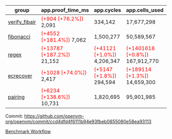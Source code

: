 | group | app.proof_time_ms | app.cycles | app.cells_used | leaf.proof_time_ms | leaf.cycles | leaf.cells_used |
| -- | -- | -- | -- | -- | -- | -- |
| [verify_fibair](https://github.com/openvm-org/openvm/blob/benchmark-results/benchmarks-dispatch/refs/heads/avaneesh/test-main/verify_fibair-ccd4dfd4f6111b94e93fbeb0855080e58ea93113.md) |<span style='color: red'>(+904 [+76.2%])</span> 2,091 |  334,142 |  17,677,298 |- | - | - |
| [fibonacci](https://github.com/openvm-org/openvm/blob/benchmark-results/benchmarks-dispatch/refs/heads/avaneesh/test-main/fibonacci-ccd4dfd4f6111b94e93fbeb0855080e58ea93113.md) |<span style='color: red'>(+4552 [+181.4%])</span> 7,062 |  1,500,277 |  50,589,567 |- | - | - |
| [regex](https://github.com/openvm-org/openvm/blob/benchmark-results/benchmarks-dispatch/refs/heads/avaneesh/test-main/regex-ccd4dfd4f6111b94e93fbeb0855080e58ea93113.md) |<span style='color: red'>(+13787 [+187.2%])</span> 21,152 | <span style='color: red'>(+41121 [+1.0%])</span> 4,206,347 | <span style='color: red'>(+1401618 [+0.8%])</span> 167,912,770 |- | - | - |
| [ecrecover](https://github.com/openvm-org/openvm/blob/benchmark-results/benchmarks-dispatch/refs/heads/avaneesh/test-main/ecrecover-ccd4dfd4f6111b94e93fbeb0855080e58ea93113.md) |<span style='color: red'>(+1028 [+74.0%])</span> 2,417 | <span style='color: red'>(+5147 [+1.8%])</span> 294,594 | <span style='color: red'>(+189114 [+1.3%])</span> 14,659,300 |- | - | - |
| [pairing](https://github.com/openvm-org/openvm/blob/benchmark-results/benchmarks-dispatch/refs/heads/avaneesh/test-main/pairing-ccd4dfd4f6111b94e93fbeb0855080e58ea93113.md) |<span style='color: red'>(+6234 [+138.6%])</span> 10,731 |  1,820,695 |  95,901,985 |- | - | - |


Commit: https://github.com/openvm-org/openvm/commit/ccd4dfd4f6111b94e93fbeb0855080e58ea93113

[Benchmark Workflow](https://github.com/openvm-org/openvm/actions/runs/15352410032)
